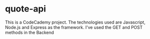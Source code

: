 # quote-api

This is a CodeCademy project. The technologies used are Javascript, Node.js and Express as the framework.
I've used the GET and POST methods in the Backend
